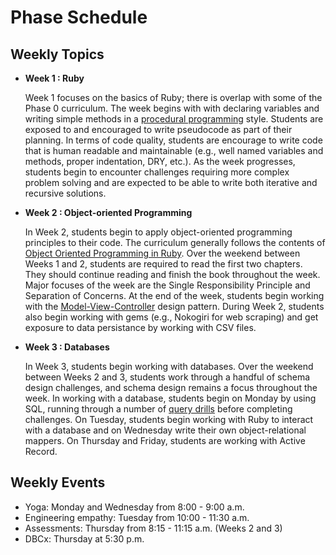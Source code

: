 # Phase Schedule

## Weekly Topics

* **Week 1 : Ruby**

  Week 1 focuses on the basics of Ruby; there is overlap with some of the Phase 0 curriculum.  The week begins with with declaring variables and writing simple methods in a [procedural programming](http://en.wikipedia.org/wiki/Procedural_programming) style.  Students are exposed to and encouraged to write pseudocode as part of their planning.  In terms of code quality, students are encourage to write code that is human readable and maintainable (e.g., well named variables and methods, proper indentation, DRY, etc.).  As the week progresses, students begin to encounter challenges requiring more complex problem solving and are expected to be able to write both iterative and recursive solutions.

* **Week 2 : Object-oriented Programming**


  In Week 2, students begin to apply object-oriented programming principles to their code.  The curriculum generally follows the contents of [Object Oriented Programming in Ruby](https://www.dropbox.com/s/82gx9sf00vmonad/Practical%20Object%20Oriented%20Design%20in%20Ruby.pdf).  Over the weekend between Weeks 1 and 2, students are required to read the first two chapters.  They should continue reading and finish the book throughout the week.  Major focuses of the week are the Single Responsibility Principle and Separation of Concerns.  At the end of the week, students begin working with the [Model-View-Controller](http://en.wikipedia.org/wiki/Model%E2%80%93view%E2%80%93controller) design pattern.  During Week 2, students also begin working with gems (e.g., Nokogiri for web scraping) and get exposure to data persistance by working with CSV files.

* **Week 3 : Databases**

  In Week 3, students begin working with databases.  Over the weekend between Weeks 2 and 3, students work through a handful of schema design challenges, and schema design remains a focus throughout the week.  In working with a database, students begin on Monday by using SQL, running through a number of [query drills](https://sqltutor.devbootcamp.com) before completing challenges.  On Tuesday, students begin working with Ruby to interact with a database and on Wednesday write their own object-relational mappers.  On Thursday and Friday, students are working with Active Record.



## Weekly Events

* Yoga: Monday and Wednesday from 8:00 - 9:00 a.m.
* Engineering empathy: Tuesday from 10:00 - 11:30 a.m.
* Assessments: Thursday from 8:15 - 11:15 a.m. (Weeks 2 and 3)
* DBCx: Thursday at 5:30 p.m.
